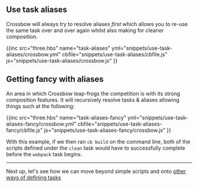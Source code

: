 ## Use task aliases
Crossbow will always try to resolve aliases *first* which allows
you to re-use the same task over and over again whilst also making
for cleaner composition.

{{inc 
    src="three.hbs"
    name="task-aliases"
    yml="snippets/use-task-aliases/crossbow.yml"
    cbfile="snippets/use-task-aliases/cbfile.js"
    js="snippets/use-task-aliases/crossbow.js"
}}

## Getting fancy with aliases
An area in which Crossbow leap-frogs the competition is with its strong composition features. It will
 recursively resolve tasks & aliases allowing things such at the following:

{{inc 
    src="three.hbs"
    name="task-aliases-fancy"
    yml="snippets/use-task-aliases-fancy/crossbow.yml"
    cbfile="snippets/use-task-aliases-fancy/cbfile.js"
    js="snippets/use-task-aliases-fancy/crossbow.js"
}}

With this example, if we then ran `cb build` on the command line, both of the scripts
defined under the `clean` task would have to successfully complete before the `webpack`
task begins.

--- 

Next up, let's see how we can move beyond simple scripts and onto [other ways of defining tasks](/docs/other-ways-of-defining-tasks)
